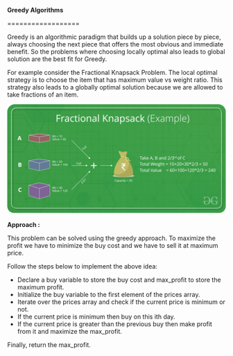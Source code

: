 <!-- Output copied to clipboard! -->

<!-- You have some errors, warnings, or alerts. If you are using reckless mode, turn it off to see inline alerts.
* ERRORs: 0
* WARNINGs: 0
* ALERTS: 1 -->

**Greedy Algorithms**

==================

Greedy is an algorithmic paradigm that builds up a solution piece by piece, always choosing the next piece that offers the most obvious and immediate benefit. So the problems where choosing locally optimal also leads to global solution are the best fit for Greedy.

For example consider the Fractional Knapsack Problem. The local optimal strategy is to choose the item that has maximum value vs weight ratio. This strategy also leads to a globally optimal solution because we are allowed to take fractions of an item.


![alt_text](https://github.com/firoze-hossain/LeetCode/blob/master/src/com/leetcode/images/Fractional-Knapsack.png "Fractional Knapsack")


**Approach :**

This problem can be solved using the greedy approach. To maximize the profit we have to minimize the buy cost and we have to sell it at maximum price. 

Follow the steps below to implement the above idea:



* Declare a buy variable to store the buy cost and max_profit to store the  maximum profit.
* Initialize the buy variable to the first element of the prices array.
* Iterate over the prices array and check if the current price is minimum or not.
* If the current price is minimum then buy on this ith day.
* If the current price is greater than the previous buy then make profit from it and maximize the max_profit.

Finally, return the max_profit.
